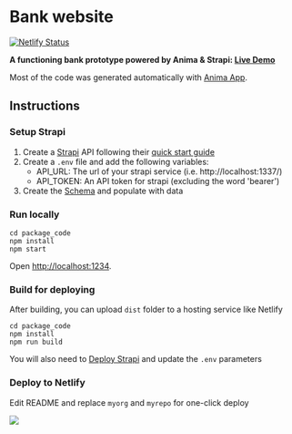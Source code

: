 # Bank website

[![Netlify Status](https://api.netlify.com/api/v1/badges/9d830211-5fb8-4d50-9622-0931e0d8a36f/deploy-status)](https://app.netlify.com/sites/anima-bank-demo/deploys)

**A functioning bank prototype powered by Anima & Strapi: [Live Demo](https://anima-bank-demo.netlify.app/)**

Most of the code was generated automatically with [Anima App](https://www.animaapp.com).

## Instructions

### Setup Strapi
1. Create a [Strapi](https://strapi.io/) API following their [quick start guide](https://docs.strapi.io/developer-docs/latest/getting-started/quick-start.html#quick-start-guide)
2. Create a `.env` file and add the following variables:
    - API_URL: The url of your strapi service (i.e. http://localhost:1337/)
    - API_TOKEN: An API token for strapi (excluding the word 'bearer')
3. Create the [Schema](SCHEMA.md) and populate with data

### Run locally
```
cd package_code
npm install
npm start
```
Open [http://localhost:1234](http://localhost:1234).

### Build for deploying 

After building, you can upload `dist` folder to a hosting service like Netlify

```
cd package_code
npm install
npm run build
```

You will also need to [Deploy Strapi](https://docs.strapi.io/developer-docs/latest/setup-deployment-guides/deployment.html) and update the `.env` parameters

### Deploy to Netlify

Edit README and replace `myorg` and `myrepo` for one-click deploy

[![](https://www.netlify.com/img/deploy/button.svg)](https://app.netlify.com/start/deploy?repository=https://github.com/myorg/myrepo)
